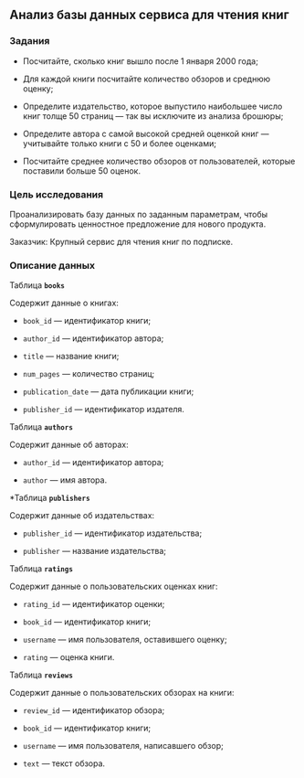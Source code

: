 ## Анализ базы данных сервиса для чтения книг

### Задания

- Посчитайте, сколько книг вышло после 1 января 2000 года;

- Для каждой книги посчитайте количество обзоров и среднюю оценку;

- Определите издательство, которое выпустило наибольшее число книг толще 50 страниц — так вы исключите из анализа брошюры;

- Определите автора с самой высокой средней оценкой книг — учитывайте только книги с 50 и более оценками;

- Посчитайте среднее количество обзоров от пользователей, которые поставили больше 50 оценок.

### Цель исследования

Проанализировать базу данных по заданным параметрам, чтобы сформулировать ценностное предложение для нового продукта. 

Заказчик:  Крупный сервис для чтения книг по подписке.

### Описание данных

Таблица <b>`books`</b>

Содержит данные о книгах:

- `book_id` — идентификатор книги;

- `author_id` — идентификатор автора;

- `title` — название книги;

- `num_pages` — количество страниц;

- `publication_date` — дата публикации книги;

- `publisher_id` — идентификатор издателя.

Таблица <b>`authors`</b>

Содержит данные об авторах:

- `author_id` — идентификатор автора;

- `author` — имя автора.

*Таблица <b>`publishers`</b>

Содержит данные об издательствах:

- `publisher_id` — идентификатор издательства;

- `publisher` — название издательства;

Таблица <b>`ratings`</b>

Содержит данные о пользовательских оценках книг:

- `rating_id` — идентификатор оценки;

- `book_id` — идентификатор книги;

- `username` — имя пользователя, оставившего оценку;

- `rating` — оценка книги.

Таблица <b>`reviews`</b>

Содержит данные о пользовательских обзорах на книги:

- `review_id` — идентификатор обзора;

- `book_id` — идентификатор книги;

- `username` — имя пользователя, написавшего обзор;

- `text` — текст обзора.